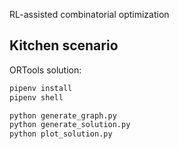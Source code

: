 RL-assisted combinatorial optimization

## Kitchen scenario

ORTools solution:
```sh
pipenv install
pipenv shell

python generate_graph.py
python generate_solution.py
python plot_solution.py
```
